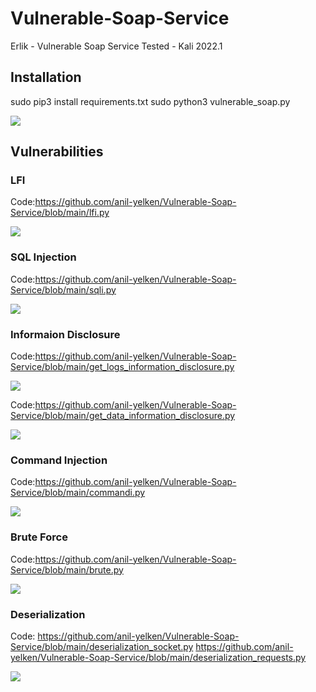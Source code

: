 # Vulnerable-Soap-Service
Erlik - Vulnerable Soap Service
Tested - Kali 2022.1

## Installation
sudo pip3 install requirements.txt
sudo python3 vulnerable_soap.py

<img src="https://github.com/anil-yelken/Vulnerable-Soap-Service/blob/main/server.jpg">

## Vulnerabilities

### LFI

Code:https://github.com/anil-yelken/Vulnerable-Soap-Service/blob/main/lfi.py

<img src="https://github.com/anil-yelken/Vulnerable-Soap-Service/blob/main/lfi.jpg">

### SQL Injection

Code:https://github.com/anil-yelken/Vulnerable-Soap-Service/blob/main/sqli.py

<img src="https://github.com/anil-yelken/Vulnerable-Soap-Service/blob/main/sqli.jpg">

### Informaion Disclosure

Code:https://github.com/anil-yelken/Vulnerable-Soap-Service/blob/main/get_logs_information_disclosure.py

<img src="https://github.com/anil-yelken/Vulnerable-Soap-Service/blob/main/get_logs_information_disclosure.jpg">

Code:https://github.com/anil-yelken/Vulnerable-Soap-Service/blob/main/get_data_information_disclosure.py

<img src="https://github.com/anil-yelken/Vulnerable-Soap-Service/blob/main/get_admin_email_information_disclosure.jpg">

### Command Injection

Code:https://github.com/anil-yelken/Vulnerable-Soap-Service/blob/main/commandi.py

<img src="https://github.com/anil-yelken/Vulnerable-Soap-Service/blob/main/commandi.jpg">

### Brute Force

Code:https://github.com/anil-yelken/Vulnerable-Soap-Service/blob/main/brute.py

<img src="https://github.com/anil-yelken/Vulnerable-Soap-Service/blob/main/brute_force.jpg">

### Deserialization

Code:
https://github.com/anil-yelken/Vulnerable-Soap-Service/blob/main/deserialization_socket.py
https://github.com/anil-yelken/Vulnerable-Soap-Service/blob/main/deserialization_requests.py

<img src="https://github.com/anil-yelken/Vulnerable-Soap-Service/blob/main/deserialization.jpg">

